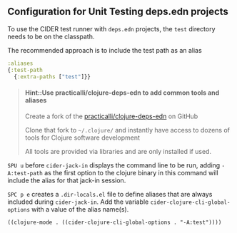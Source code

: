 ## Configuration for Unit Testing deps.edn projects
To use the CIDER test runner with `deps.edn` projects, the `test` directory needs to be on the classpath.

The recommended approach is to include the test path as an alias

```clojure
:aliases
{:test-path
  {:extra-paths ["test"]}}
```

> #### Hint::Use practicalli/clojure-deps-edn to add common tools and aliases
> Create a fork of the [practicalli/clojure-deps-edn](https://github.com/practicalli/clojure-deps-edn) on GitHub
>
> Clone that fork to `~/.clojure/` and instantly have access to dozens of tools for Clojure software development
>
> All tools are provided via libraries and are only installed if used.


`SPU u` before `cider-jack-in` displays the command line to be run, adding `-A:test-path` as the first option to the clojure binary in this command will include the alias for that jack-in session.

`SPC p e` creates a `.dir-locals.el` file to define aliases that are always included during `cider-jack-in`.  Add the variable `cider-clojure-cli-global-options` with a value of the alias name(s).

```elisp
((clojure-mode . ((cider-clojure-cli-global-options . "-A:test"))))
```
